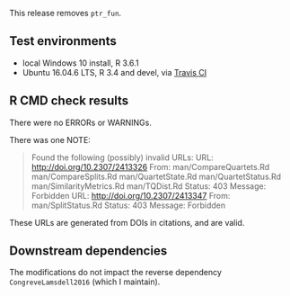 This release removes `ptr_fun`.

## Test environments
* local Windows 10 install, R 3.6.1
* Ubuntu 16.04.6 LTS, R 3.4 and devel, via [Travis CI](https://travis-ci.org/ms609/Quartet)

## R CMD check results
There were no ERRORs or WARNINGs.

There was one NOTE:

> Found the following (possibly) invalid URLs:
>   URL: http://doi.org/10.2307/2413326
>     From: man/CompareQuartets.Rd
>           man/CompareSplits.Rd
>           man/QuartetState.Rd
>           man/QuartetStatus.Rd
>           man/SimilarityMetrics.Rd
>           man/TQDist.Rd
>     Status: 403
>     Message: Forbidden
>   URL: http://doi.org/10.2307/2413347
>     From: man/SplitStatus.Rd
>     Status: 403
>     Message: Forbidden

These URLs are generated from DOIs in citations, and are valid.

## Downstream dependencies

The modifications do not impact the reverse dependency `CongreveLamsdell2016` 
(which I maintain).  
